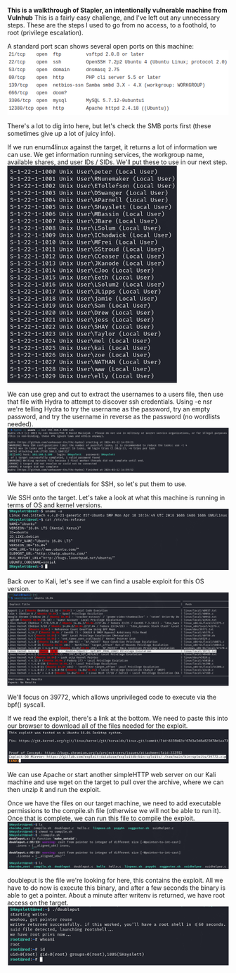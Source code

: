 <b>This is a walkthrough of Stapler, an intentionally vulnerable machine from Vulnhub</b>
This is a fairly easy challenge, and I've left out any unnecessary steps. These are the steps I used to go from no access, to a foothold, to root (privilege escalation).

A standard port scan shows several open ports on this machine:
![Open Ports](images/ports.png)

There's a lot to dig into here, but let's check the SMB ports first (these sometimes give up a lot of juicy info).

If we run enum4linux against the target, it returns a lot of information we can use.
We get information running services, the workgroup name, available shares, and user IDs / SIDs. We'll put these to use in our next step.<br>
![SMB Enumeration](images/enum4l.png)

We can use grep and cut to extract the usernames to a users file, then use that file with Hydra to attempt to discover ssh credentials. Using -e nsr we're telling Hydra to try the username as the password, try an empty password, and try the username in reverse as the password (no wordlists needed).
![SSH PW Crack](images/hydra.png)

We have a set of credentials for SSH, so let's put them to use.

We SSH onto the target. Let's take a look at what this machine is running in terms of OS and kernel versions.
![OS and Kernel Info](images/osinfo.png)

Back over to Kali, let's see if we can find a usable exploit for this OS version.
![Searchsploit](images/searchsploit.png)

We'll focus on 39772, which allows unprivileged code to execute via the bpf() syscall.

If we read the exploit, there's a link at the bottom. We need to paste this into our browser to download all of the files needed for the exploit.
![Exploit Link](images/exploitlink.png)

We can use Apache or start another simpleHTTP web server on our Kali machine and use wget on the target to pull over the archive, where we can then unzip it and run the exploit.

Once we have the files on our target machine, we need to add executable permissions to the compile.sh file (otherwise we will not be able to run it). Once that is complete, we can run this file to compile the exploit.
![Compile](images/compile.png)

doubleput is the file we're looking for here, this contains the exploit. All we have to do now is execute this binary, and after a few seconds the binary is able to get a pointer. About a minute after writenv is returned, we have root access on the target.
![Privilege Escalation](images/exploit.png)
